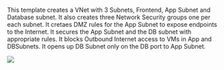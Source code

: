 This template creates a VNet with 3 Subnets, Frontend, App Subnet and Database subnet. It also creates three Network Security groups one per each subnet. It cretaes DMZ rules for the App Subnet to expose endpoints to the Internet. It secures the App Subnet and the DB subnet with appropriate rules. It blocks Outbound Internet access to VMs in App and DBSubnets. It opens up DB Subnet only on the DB port to App Subnet.

<a href="https://portal.azure.com/#create/Microsoft.Template/uri/https%3A%2F%2Fraw.githubusercontent.com%2Fyalued%2Fazure-quickstart-templates%2Fblob%2Fmaster%2F201-nsg-dmz-in-vnet%2Fazuredeploy.json" target="_blank">
    <img src="http://azuredeploy.net/deploybutton.png"/>
</a>
